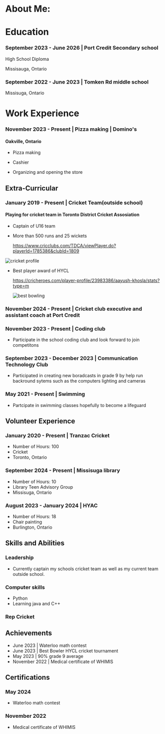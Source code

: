 # About Me:

# Education
### September 2023 - June 2026 | Port Credit Secondary school
High School Diploma

Missisauga, Ontario

### September 2022 - June 2023 | Tomken Rd middle school

Missisuga, Ontario




# Work Experience
### November 2023 - Present | Pizza making | Domino's
#### Oakville, Ontario

- Pizza making

- Cashier

- Organizing and opening the store

## Extra-Curricular

### January 2019 - Present | Cricket Team(outside school)
#### Playing for cricket team in Toronto District Cricket Assosiation
- Captain of U16 team

- More than 500 runs and 25 wickets

  https://www.cricclubs.com/TDCA/viewPlayer.do?playerId=1785386&clubId=1809


![cricket profile](https://github.com/user-attachments/assets/a69f5c81-9eb7-4f5a-94a7-6c753f8aeca7)
  
  
- Best player award of HYCL

  https://cricheroes.com/player-profile/23983386/aayush-khosla/stats?type=m

  ![best bowling ](https://github.com/user-attachments/assets/f172d7ac-778d-4e30-85df-9f1a26300fc2)


### November 2024 - Present | Cricket club executive and assistant coach at Port Credit 

### November 2023 - Present | Coding club
- Participate in the school coding club and look forward to join competitons

### September 2023 - December 2023 | Communication Technology Club
- Participated in creating new boradcasts in grade 9 by help run backround sytems such as the computers lighting and cameras

### May 2021 - Present | Swimming

- Partcipate in swimming classes hopefully to become a lifeguard

## Volunteer Experience

### January 2020 - Present | Tranzac Cricket
- Number of Hours: 100
- Cricket
- Toronto, Ontario

### September 2024 - Present | Missisuga library
- Number of Hours: 10
- Library Teen Advisory Group
- Missisuga, Ontario
### August 2023 - January 2024 | HYAC
- Number of Hours: 18
- Chair painting
- Burlington, Ontario

## Skills and Abilities
### Leadership
- Currently captain my schools cricket team as well as my current team outside school. 

### Computer skills 
- Python
- Learning java and C++

### Rep Cricket 

## Achievements
- June 2023 | Waterloo math contest
- June 2023 | Best Bowler HYCL cricket tournament
- May 2023 | 90% grade 9 average
- November 2022 | Medical certificate of WHIMIS

## Certifications
### May 2024
- Waterloo math contest

### November 2022
- Medical certificate of WHIMIS
